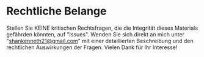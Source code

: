 # Rechtliche Belange

Stellen Sie KEINE kritischen Rechtsfragen, die die Integrität dieses Materials gefährden könnten, auf "Issues". Wenden Sie sich direkt an mich unter "shankenneth21@gmail.com" mit einer detaillierten Beschreibung und den rechtlichen Auswirkungen der Fragen. Vielen Dank für Ihr Interesse!

